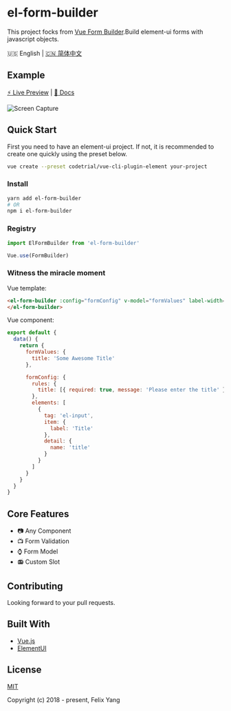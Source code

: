 # el-form-builder

<!-- [![Version](https://img.shields.io/npm/v/element-form-builder.svg)](https://www.npmjs.com/package/element-form-builder)
[![License](https://img.shields.io/npm/l/element-form-builder.svg)](https://www.npmjs.com/package/element-form-builder)
[![Dependencies](https://img.shields.io/david/codetrial/element-form-builder.svg)](https://www.npmjs.com/package/element-form-builder) -->

This project focks from [Vue Form Builder](https://github.com/openfext/vue-form-builder).Build element-ui forms with javascript objects.

:us: English | [:cn: 简体中文](README.zh-CN.md)

## Example

[:zap: Live Preview](https://element-form-builder.now.sh) | [:book: Docs](https://codetrial.github.io/element-form-builder)

![Screen Capture](.github/preview.gif)

## Quick Start

First you need to have an element-ui project. If not, it is recommended to create one quickly using the preset below.

```bash
vue create --preset codetrial/vue-cli-plugin-element your-project
```

### Install

```bash
yarn add el-form-builder
# OR
npm i el-form-builder
```

### Registry

```javascript
import ElFormBuilder from 'el-form-builder'

Vue.use(FormBuilder)
```

### Witness the miracle moment

Vue template:

```html
<el-form-builder :config="formConfig" v-model="formValues" label-width="80px">
</el-form-builder>
```

Vue component:

```javascript
export default {
  data() {
    return {
      formValues: {
        title: 'Some Awesome Title'
      },

      formConfig: {
        rules: {
          title: [{ required: true, message: 'Please enter the title' }]
        },
        elements: [
          {
            tag: 'el-input',
            item: {
              label: 'Title'
            },
            detail: {
              name: 'title'
            }
          }
        ]
      }
    }
  }
}
```

## Core Features

- :camera: Any Component
- :tv: Form Validation
- :watch: Form Model
- :radio: Custom Slot

## Contributing

Looking forward to your pull requests.

## Built With

- [Vue.js](https://github.com/vuejs/vue)
- [ElementUI](https://github.com/ElemeFE/element)

## License

[MIT](http://opensource.org/licenses/MIT)

Copyright (c) 2018 - present, Felix Yang
